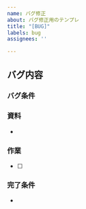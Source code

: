 ```yaml
---
name: バグ修正
about: バグ修正用のテンプレ
title: "[BUG]"
labels: bug
assignees: ''

---
```


## バグ内容

### バグ条件

### 資料
+ 

### 作業
+ [ ] 

### 完了条件
+
